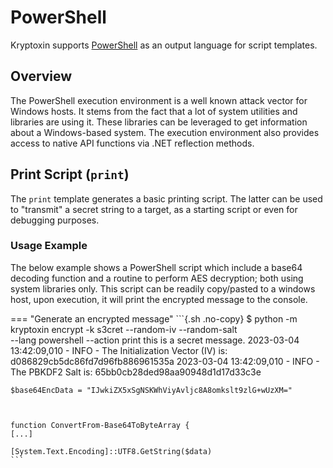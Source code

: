 # PowerShell

Kryptoxin supports [PowerShell](https://learn.microsoft.com/en-us/powershell/) as an output language for script templates.

## Overview

The PowerShell execution environment is a well known attack vector for Windows hosts. It stems from the fact that a lot of system utilities and libraries are using it. These libraries can be leveraged to get information about a Windows-based system. The execution environment also provides access to native API functions via .NET reflection methods.

## Print Script (`print`)

The `print` template generates a basic printing script. The latter can be used to "transmit" a secret string to a target, as a starting script or even for debugging purposes.

### Usage Example

The below example shows a PowerShell script which include a base64 decoding function and a routine to perform AES decryption; both using system libraries only. This script can be readily copy/pasted to a windows host, upon execution, it will print the encrypted message to the console.

=== "Generate an encrypted message"
    ```{.sh .no-copy}
    $ python -m kryptoxin encrypt -k s3cret --random-iv --random-salt \
    --lang powershell --action print
    this is a secret message.
    2023-03-04 13:42:09,010 - INFO - The Initialization Vector (IV) is: d086829cb5dc86fd7d96fb886961535a
    2023-03-04 13:42:09,010 - INFO - The PBKDF2 Salt is: 65bb0cb28ded98aa90948d1d17d33c3e

    $base64EncData = "IJwkiZX5xSgNSKWhViyAvljc8A8omkslt9zlG+wUzXM="



    function ConvertFrom-Base64ToByteArray {
    [...]

    [System.Text.Encoding]::UTF8.GetString($data)
    ```
